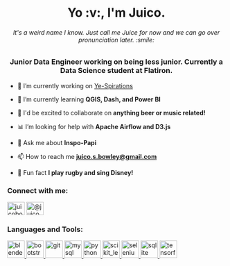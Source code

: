 <h1 align="center">Yo :v:, I'm Juico.</h1>
<h6 align="center">It's a weird name I know. Just call me Juice for now and we can go over pronunciation later. :smile: </h6>
<h3 align="center">Junior Data Engineer working on being less junior. Currently a Data Science student at Flatiron.</h3>

- 🔭 I’m currently working on [Ye-Spirations](https://github.com/Juicob/ye-spirations)

- :book:  I’m currently learning **QGIS, Dash, and Power BI**

- :beers:  I'd be excited to collaborate on **anything beer or music related!**

- :bar_chart:  I’m looking for help with **Apache Airflow and D3.js**

- 💬 Ask me about **Inspo-Papi**

- 📫 How to reach me **juico.s.bowley@gmail.com**

- :rugby_football:  Fun fact **I play rugby and sing Disney!**

<h3 align="left">Connect with me:</h3>
<p align="left">
<a href="https://kaggle.com/juicobowley" target="blank"><img align="center" src="https://cdn.jsdelivr.net/npm/simple-icons@3.0.1/icons/kaggle.svg" alt="juicobowley" height="30" width="40" /></a>
<a href="https://medium.com/@juico.s.bowley" target="blank"><img align="center" src="https://cdn.jsdelivr.net/npm/simple-icons@3.0.1/icons/medium.svg" alt="@juico.s.bowley" height="30" width="40" /></a>
</p>

<h3 align="left">Languages and Tools:</h3>
<p align="left"> <a href="https://www.blender.org/" target="_blank"> <img src="https://download.blender.org/branding/community/blender_community_badge_white.svg" alt="blender" width="40" height="40"/> </a> <a href="https://getbootstrap.com" target="_blank"> <img src="https://devicons.github.io/devicon/devicon.git/icons/bootstrap/bootstrap-plain.svg" alt="bootstrap" width="40" height="40"/> </a> <a href="https://git-scm.com/" target="_blank"> <img src="https://www.vectorlogo.zone/logos/git-scm/git-scm-icon.svg" alt="git" width="40" height="40"/> </a> <a href="https://www.mysql.com/" target="_blank"> <img src="https://devicons.github.io/devicon/devicon.git/icons/mysql/mysql-original-wordmark.svg" alt="mysql" width="40" height="40"/> </a> <a href="https://www.python.org" target="_blank"> <img src="https://devicons.github.io/devicon/devicon.git/icons/python/python-original.svg" alt="python" width="40" height="40"/> </a> <a href="https://scikit-learn.org/" target="_blank"> <img src="https://upload.wikimedia.org/wikipedia/commons/0/05/Scikit_learn_logo_small.svg" alt="scikit_learn" width="40" height="40"/> </a> <a href="https://www.selenium.dev" target="_blank"> <img src="https://raw.githubusercontent.com/detain/svg-logos/780f25886640cef088af994181646db2f6b1a3f8/svg/selenium-logo.svg" alt="selenium" width="40" height="40"/> </a> <a href="https://www.sqlite.org/" target="_blank"> <img src="https://www.vectorlogo.zone/logos/sqlite/sqlite-icon.svg" alt="sqlite" width="40" height="40"/> </a> <a href="https://www.tensorflow.org" target="_blank"> <img src="https://www.vectorlogo.zone/logos/tensorflow/tensorflow-icon.svg" alt="tensorflow" width="40" height="40"/> </a> </p>
